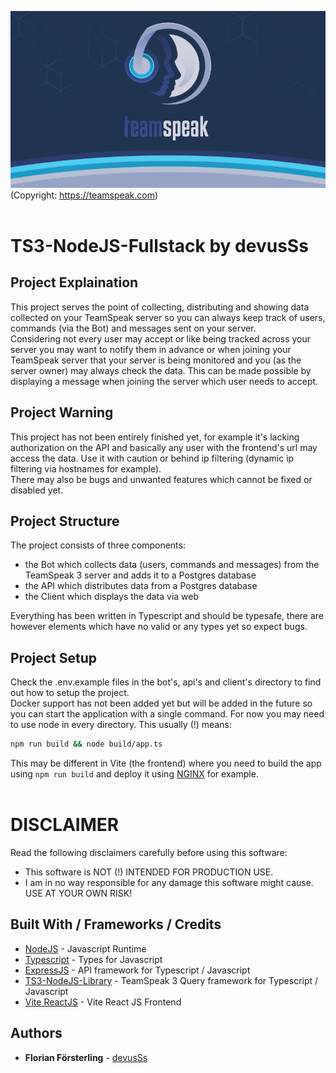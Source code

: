 ![ts3.jpg](./ts3.jpg)
(Copyright: https://teamspeak.com)
<br/>
<br/>

# TS3-NodeJS-Fullstack by devusSs

## Project Explaination

This project serves the point of collecting, distributing and showing data collected on your TeamSpeak server so you can always keep track of users, commands (via the Bot) and messages sent on your server.<br/>
Considering not every user may accept or like being tracked across your server you may want to notify them in advance or when joining your TeamSpeak server that your server is being monitored and you (as the server owner) may always check the data. This can be made possible by displaying a message when joining the server which user needs to accept.

## Project Warning

This project has not been entirely finished yet, for example it's lacking authorization on the API and basically any user with the frontend's url may access the data. Use it with caution or behind ip filtering (dynamic ip filtering via hostnames for example).<br/>
There may also be bugs and unwanted features which cannot be fixed or disabled yet.

## Project Structure

The project consists of three components:

- the Bot which collects data (users, commands and messages) from the TeamSpeak 3 server and adds it to a Postgres database
- the API which distributes data from a Postgres database
- the Client which displays the data via web

Everything has been written in Typescript and should be typesafe, there are however elements which have no valid or any types yet so expect bugs.

## Project Setup

Check the .env.example files in the bot's, api's and client's directory to find out how to setup the project.<br/>
Docker support has not been added yet but will be added in the future so you can start the application with a single command.
For now you may need to use node in every directory. This usually (!) means:

```bash
npm run build && node build/app.ts
```

This may be different in Vite (the frontend) where you need to build the app using `npm run build` and deploy it using [NGINX](https://www.nginx.com/) for example.
<br/>
<br/>

# DISCLAIMER

Read the following disclaimers carefully before using this software:

- This software is NOT (!) INTENDED FOR PRODUCTION USE.
- I am in no way responsible for any damage this software might cause. USE AT YOUR OWN RISK!

## Built With / Frameworks / Credits

- [NodeJS](https://nodejs.org/) - Javascript Runtime
- [Typescript](https://www.typescriptlang.org/) - Types for Javascript
- [ExpressJS](https://expressjs.com/) - API framework for Typescript / Javascript
- [TS3-NodeJS-Library](https://github.com/Multivit4min/TS3-NodeJS-Library) - TeamSpeak 3 Query framework for Typescript / Javascript
- [Vite ReactJS](https://vitejs.dev/guide/) - Vite React JS Frontend

## Authors

- **Florian Försterling** - [devusSs](https://github.com/devusSs)
